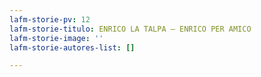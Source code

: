 ```yaml
---
lafm-storie-pv: 12
lafm-storie-titulo: ENRICO LA TALPA – ENRICO PER AMICO
lafm-storie-image: ''
lafm-storie-autores-list: []

---
```

